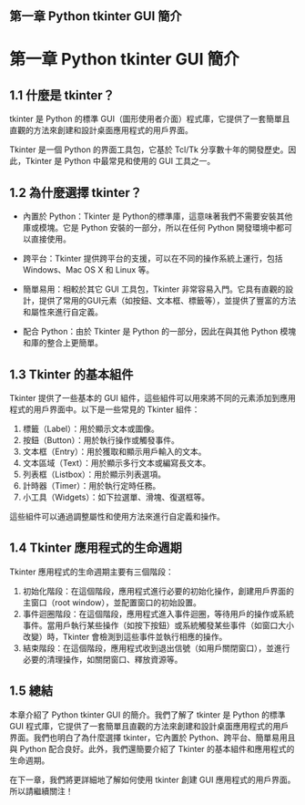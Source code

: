 ## 第一章 Python tkinter GUI 簡介

# 第一章 Python tkinter GUI 簡介

## 1.1 什麼是 tkinter？

tkinter 是 Python 的標準 GUI（圖形使用者介面）程式庫，它提供了一套簡單且直觀的方法來創建和設計桌面應用程式的用戶界面。

Tkinter 是一個 Python 的界面工具包，它基於 Tcl/Tk 分享數十年的開發歷史。因此，Tkinter 是 Python 中最常見和使用的 GUI 工具之一。

## 1.2 為什麼選擇 tkinter？

- 內置於 Python：Tkinter 是 Python的標準庫，這意味著我們不需要安裝其他庫或模塊。它是 Python 安裝的一部分，所以在任何 Python 開發環境中都可以直接使用。

- 跨平台：Tkinter 提供跨平台的支援，可以在不同的操作系統上運行，包括 Windows、Mac OS X 和 Linux 等。

- 簡單易用：相較於其它 GUI 工具包，Tkinter 非常容易入門。它具有直觀的設計，提供了常用的GUI元素（如按鈕、文本框、標籤等），並提供了豐富的方法和屬性來進行自定義。

- 配合 Python：由於 Tkinter 是 Python 的一部分，因此在與其他 Python 模塊和庫的整合上更簡單。

## 1.3 Tkinter 的基本組件

Tkinter 提供了一些基本的 GUI 組件，這些組件可以用來將不同的元素添加到應用程式的用戶界面中。以下是一些常見的 Tkinter 組件：

1. 標籤（Label）：用於顯示文本或圖像。
2. 按鈕（Button）：用於執行操作或觸發事件。
3. 文本框（Entry）：用於獲取和顯示用戶輸入的文本。
4. 文本區域（Text）：用於顯示多行文本或編寫長文本。
5. 列表框（Listbox）：用於顯示列表選項。
6. 計時器（Timer）：用於執行定時任務。
7. 小工具（Widgets）：如下拉選單、滑塊、復選框等。

這些組件可以通過調整屬性和使用方法來進行自定義和操作。

## 1.4 Tkinter 應用程式的生命週期

Tkinter 應用程式的生命週期主要有三個階段：

1. 初始化階段：在這個階段，應用程式進行必要的初始化操作，創建用戶界面的主窗口（root window），並配置窗口的初始設置。
2. 事件迴圈階段：在這個階段，應用程式進入事件迴圈，等待用戶的操作或系統事件。當用戶執行某些操作（如按下按鈕）或系統觸發某些事件（如窗口大小改變）時，Tkinter 會檢測到這些事件並執行相應的操作。
3. 結束階段：在這個階段，應用程式收到退出信號（如用戶關閉窗口），並進行必要的清理操作，如關閉窗口、釋放資源等。

## 1.5 總結

本章介紹了 Python tkinter GUI 的簡介。我們了解了 tkinter 是 Python 的標準 GUI 程式庫，它提供了一套簡單且直觀的方法來創建和設計桌面應用程式的用戶界面。我們也明白了為什麼選擇 tkinter，它內置於 Python、跨平台、簡單易用且與 Python 配合良好。此外，我們還簡要介紹了 Tkinter 的基本組件和應用程式的生命週期。

在下一章，我們將更詳細地了解如何使用 tkinter 創建 GUI 應用程式的用戶界面。所以請繼續關注！